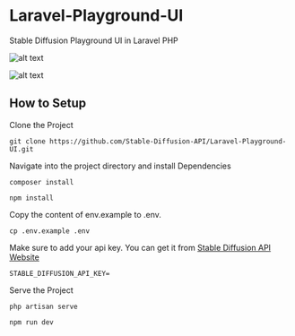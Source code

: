 # Laravel-Playground-UI
Stable Diffusion Playground UI in Laravel PHP

![alt text](https://stablediffusionapi.com//storage/generations/playground.jpeg)

![alt text](https://stablediffusionapi.com//storage/generations/playground1.jpeg)


## How to Setup 

Clone the Project
```
git clone https://github.com/Stable-Diffusion-API/Laravel-Playground-UI.git
```

Navigate into the project directory and install Dependencies 
```
composer install

npm install
```

Copy the content of env.example to .env.

```
cp .env.example .env
```

Make sure to add your api key. You can get it from [Stable Diffusion API Website](https://stablediffusionapi.com/)
```
STABLE_DIFFUSION_API_KEY=
```

Serve the Project
```
php artisan serve

npm run dev
```






